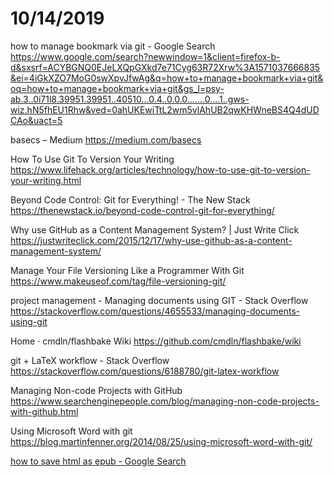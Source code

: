 # 10/14/2019

how to manage bookmark via git - Google Search
https://www.google.com/search?newwindow=1&client=firefox-b-d&sxsrf=ACYBGNQ0EJeLXQpGXkd7e71Cyg63R72Xrw%3A1571037666835&ei=4iGkXZO7MoG0swXpvJfwAg&q=how+to+manage+bookmark+via+git&oq=how+to+manage+bookmark+via+git&gs_l=psy-ab.3..0i71l8.39951.39951..40510...0.4..0.0.0.......0....1..gws-wiz.hN5fhEU1Rhw&ved=0ahUKEwiTtL2wm5vlAhUB2qwKHWneBS4Q4dUDCAo&uact=5

basecs – Medium
https://medium.com/basecs

How To Use Git To Version Your Writing
https://www.lifehack.org/articles/technology/how-to-use-git-to-version-your-writing.html

Beyond Code Control: Git for Everything! - The New Stack
https://thenewstack.io/beyond-code-control-git-for-everything/

Why use GitHub as a Content Management System? | Just Write Click
https://justwriteclick.com/2015/12/17/why-use-github-as-a-content-management-system/

Manage Your File Versioning Like a Programmer With Git
https://www.makeuseof.com/tag/file-versioning-git/

project management - Managing documents using GIT - Stack Overflow
https://stackoverflow.com/questions/4655533/managing-documents-using-git

Home · cmdln/flashbake Wiki
https://github.com/cmdln/flashbake/wiki

git + LaTeX workflow - Stack Overflow
https://stackoverflow.com/questions/6188780/git-latex-workflow

Managing Non-code Projects with GitHub
https://www.searchenginepeople.com/blog/managing-non-code-projects-with-github.html

Using Microsoft Word with git
https://blog.martinfenner.org/2014/08/25/using-microsoft-word-with-git/


[how to save html as epub - Google Search](https://www.google.com/search?client=firefox-b-d&q=how+to+save+html+as+epub)
